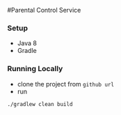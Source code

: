 #Parental Control Service

### Setup 
- Java 8
- Gradle

### Running Locally

- clone the project from `github url`
- run 
```
./gradlew clean build
```